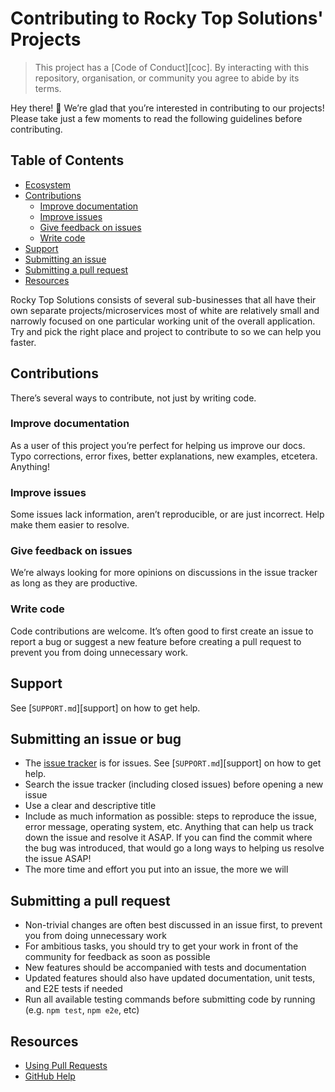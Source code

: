 # Contributing to Rocky Top Solutions' Projects

> This project has a [Code of Conduct][coc].
> By interacting with this repository, organisation, or community you agree to
> abide by its terms.

Hey there! 👋 We’re glad that you’re interested in contributing to our projects!
Please take just a few moments to read the following guidelines before contributing.

## Table of Contents

*   [Ecosystem](#ecosystem)
*   [Contributions](#contributions)
    *   [Improve documentation](#improve-documentation)
    *   [Improve issues](#improve-issues)
    *   [Give feedback on issues](#give-feedback-on-issues)
    *   [Write code](#write-code)
*   [Support](#support)
*   [Submitting an issue](#submitting-an-issue)
*   [Submitting a pull request](#submitting-a-pull-request)
*   [Resources](#resources)

Rocky Top Solutions consists of several sub-businesses that all have their own separate
projects/microservices most of white are relatively small and narrowly focused on one 
particular working unit of the overall application.
Try and pick the right place and project to contribute to so we can help you faster.

## Contributions

There’s several ways to contribute, not just by writing code.

### Improve documentation

As a user of this project you’re perfect for helping us improve our docs.
Typo corrections, error fixes, better explanations, new examples, etcetera.
Anything!

### Improve issues

Some issues lack information, aren’t reproducible, or are just incorrect.
Help make them easier to resolve.

### Give feedback on issues

We’re always looking for more opinions on discussions in the issue tracker
as long as they are productive. 

### Write code

Code contributions are welcome.
It’s often good to first create an issue to report a bug or suggest a new
feature before creating a pull request to prevent you from doing unnecessary
work.

## Support

See [`SUPPORT.md`][support] on how to get help.

## Submitting an issue or bug

*   The [issue tracker](https://github.com/RockyTopSolutions/.github/issues) is for issues.
    See [`SUPPORT.md`][support] on how to get help.
*   Search the issue tracker (including closed issues) before opening a new
    issue
*   Use a clear and descriptive title
*   Include as much information as possible: steps to reproduce the issue,
    error message, operating system, etc. Anything that can help us track
    down the issue and resolve it ASAP. If you can find the commit where the bug was
    introduced, that would go a long ways to helping us resolve the issue ASAP!
*   The more time and effort you put into an issue, the more we will

## Submitting a pull request

*   Non-trivial changes are often best discussed in an issue first, to prevent
    you from doing unnecessary work
*   For ambitious tasks, you should try to get your work in front of the
    community for feedback as soon as possible
*   New features should be accompanied with tests and documentation
*   Updated features should also have updated documentation, unit tests, and E2E tests if needed
*   Run all available testing commands before submitting code by running (e.g. `npm test`, `npm e2e`, etc)

## Resources

*   [Using Pull Requests](https://help.github.com/articles/about-pull-requests/)
*   [GitHub Help](https://help.github.com)
